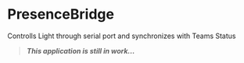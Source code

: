 # PresenceBridge
Controlls Light through serial port and synchronizes with Teams Status


> ***This application is still in work...***

